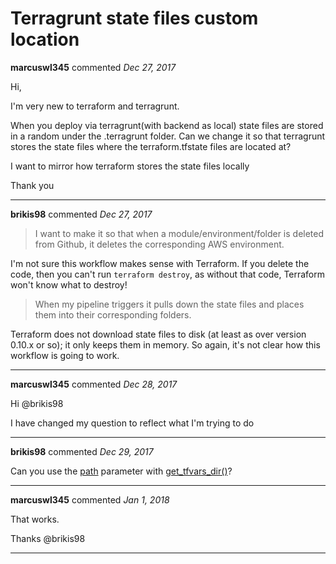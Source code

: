 # Terragrunt state files custom location

**marcuswl345** commented *Dec 27, 2017*

Hi,

I'm very new to terraform and terragrunt.

When you deploy via terragrunt(with backend as local) state files are stored in a random under the .terragrunt folder. Can we change it so that terragrunt stores the state files where the terraform.tfstate files are located at?

I want to mirror how terraform stores the state files locally

Thank you
<br />
***


**brikis98** commented *Dec 27, 2017*

>  I want to make it so that when a module/environment/folder is deleted from Github, it deletes the corresponding AWS environment. 

I'm not sure this workflow makes sense with Terraform. If you delete the code, then you can't run `terraform destroy`, as without that code, Terraform won't know what to destroy!

> When my pipeline triggers it pulls down the state files and places them into their corresponding folders.

Terraform does not download state files to disk (at least as over version 0.10.x or so); it only keeps them in memory. So again, it's not clear how this workflow is going to work.
***

**marcuswl345** commented *Dec 28, 2017*

Hi @brikis98 

I have changed my question to reflect what I'm trying to do
***

**brikis98** commented *Dec 29, 2017*

Can you use the [path](https://www.terraform.io/docs/backends/types/local.html#path) parameter with [get_tfvars_dir()](https://github.com/gruntwork-io/terragrunt#get_tfvars_dir)?
***

**marcuswl345** commented *Jan 1, 2018*

That works. 

Thanks @brikis98 
***

